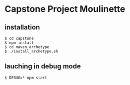 # Capstone Project Moulinette

## installation 
```
$ cd capstone
$ npm install
$ cd maven_archetype
$ ./install_archetype.sh
```

## lauching in debug mode
```
$ DEBUG=* npm start
```

